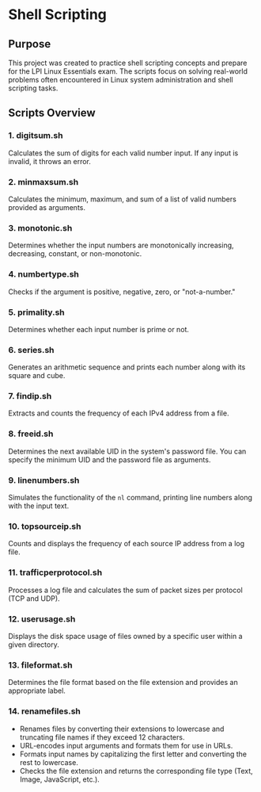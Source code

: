 # Shell Scripting

## Purpose

This project was created to practice shell scripting concepts and prepare for the LPI Linux Essentials exam. The scripts focus on solving real-world problems often encountered in Linux system administration and shell scripting tasks.

## Scripts Overview

### 1. **digitsum.sh**
Calculates the sum of digits for each valid number input. If any input is invalid, it throws an error.

### 2. **minmaxsum.sh**
Calculates the minimum, maximum, and sum of a list of valid numbers provided as arguments.

### 3. **monotonic.sh**
Determines whether the input numbers are monotonically increasing, decreasing, constant, or non-monotonic.

### 4. **numbertype.sh**
Checks if the argument is positive, negative, zero, or "not-a-number."

### 5. **primality.sh**
Determines whether each input number is prime or not.

### 6. **series.sh**
Generates an arithmetic sequence and prints each number along with its square and cube.

### 7. **findip.sh**
Extracts and counts the frequency of each IPv4 address from a file.

### 8. **freeid.sh**
Determines the next available UID in the system's password file. You can specify the minimum UID and the password file as arguments.

### 9. **linenumbers.sh**
Simulates the functionality of the `nl` command, printing line numbers along with the input text.

### 10. **topsourceip.sh**
Counts and displays the frequency of each source IP address from a log file.

### 11. **trafficperprotocol.sh**
Processes a log file and calculates the sum of packet sizes per protocol (TCP and UDP).

### 12. **userusage.sh**
Displays the disk space usage of files owned by a specific user within a given directory.

### 13. **fileformat.sh**
Determines the file format based on the file extension and provides an appropriate label.

### 14. **renamefiles.sh**
- Renames files by converting their extensions to lowercase and truncating file names if they exceed 12 characters.
- URL-encodes input arguments and formats them for use in URLs.
- Formats input names by capitalizing the first letter and converting the rest to lowercase.
- Checks the file extension and returns the corresponding file type (Text, Image, JavaScript, etc.).
